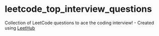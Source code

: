 # leetcode_top_interview_questions
Collection of LeetCode questions to ace the coding interview! - Created using [LeetHub](https://github.com/QasimWani/LeetHub)
